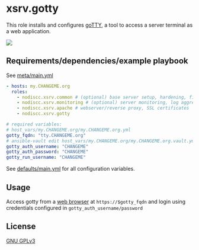 # xsrv.gotty

This role installs and configures [goTTY](https://github.com/sorenisanerd/gotty), a tool to access a server terminal as a web application.


[![](https://raw.githubusercontent.com/sorenisanerd/gotty/master/screenshot.gif)](https://raw.githubusercontent.com/sorenisanerd/gotty/master/screenshot.gif)

## Requirements/dependencies/example playbook

See [meta/main.yml](meta/main.yml)

```yaml
- hosts: my.CHANGEME.org
  roles:
    - nodiscc.xsrv.common # (optional) base server setup, hardening, firewall, bruteforce prevention
    - nodiscc.xsrv.monitoring # (optional) server monitoring, log aggregation
    - nodiscc.xsrv.apache # webserver/reverse proxy, SSL certificates
    - nodiscc.xsrv.gotty

# required variables:
# host_vars/my.CHANGEME.org/my.CHANGEME.org.yml
gotty_fqdn: "tty.CHANGEME.org"
# ansible-vault edit host_vars/my.CHANGEME.org/my.CHANGEME.org.vault.yml
gotty_auth_username: "CHANGEME"
gotty_auth_password: "CHANGEME"
gotty_run_username: "CHANGEME"
```

See [defaults/main.yml](defaults/main.yml) for all configuration variables.


## Usage

Access gotty from a [web browser](https://www.mozilla.org/en-US/firefox/) at `https://$gotty_fqdn` and login using credentials configured in `gotty_auth_username/password`

<!--
### Troubleshooting
### Backups
## References/Documentation
-->

## License

[GNU GPLv3](../../LICENSE)


